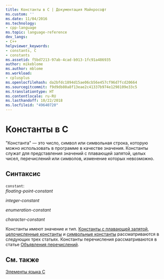 ```yaml
---
title: Константы в С | Документация Майкрософт
ms.custom: ''
ms.date: 11/04/2016
ms.technology:
- cpp-language
ms.topic: language-reference
dev_langs:
- C++
helpviewer_keywords:
- constants, C
- constants
ms.assetid: f5bd7213-97ab-4cad-b913-1fc91a486935
author: mikeblome
ms.author: mblome
ms.workload:
- cplusplus
ms.openlocfilehash: da2bfdc1894d15ae06cb56e457cf96d7fcd20664
ms.sourcegitcommit: f9d9db80a8f13eae2c41337b974e1298109e33c5
ms.translationtype: HT
ms.contentlocale: ru-RU
ms.lasthandoff: 10/22/2018
ms.locfileid: "49640720"
---
```

# <a name="c-constants"></a>Константы в C

"Константа" — это число, символ или символьная строка, которую можно использовать в программе в качестве значения. Константы служат для представления значений с плавающей запятой, целых чисел, перечислений или символов, изменение которых невозможно.

## <a name="syntax"></a>Синтаксис

`constant`:<br/>
*floating-point-constant*

*integer-constant*

*enumeration-constant*

*character-constant*

Константы имеют значение и тип. [Константы с плавающей запятой](../c-language/c-floating-point-constants.md), [целочисленные константы](../c-language/c-integer-constants.md) и [символьные константы](../c-language/c-character-constants.md) рассматриваются в следующих трех статьях. Константы перечисления рассматриваются в статье [Объявления перечислений](../c-language/c-enumeration-declarations.md).

## <a name="see-also"></a>См. также

[Элементы языка C](../c-language/elements-of-c.md)
